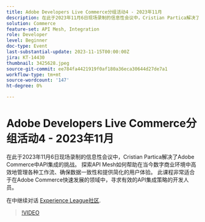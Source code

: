```yaml
---
title: Adobe Developers Live Commerce分组活动4 - 2023年11月
description: 在此于2023年11月6日现场录制的信息性会议中，Cristian Partica解决了Adobe Commerce中API集成的挑战。 探索API Mesh如何帮助在当今数字商业环境中高效地管理各种工作流、确保数据一致性和提供简化的用户体验。 此课程非常适合于在Adobe Commerce快速发展的领域中，寻求有效的API集成策略的开发人员。
solution: Commerce
feature-set: API Mesh, Integration
role: Developer
level: Beginner
doc-type: Event
last-substantial-update: 2023-11-15T00:00:00Z
jira: KT-14430
thumbnail: 3425628.jpeg
source-git-commit: ee784fa4421919f0af180a36eca30644d27de7a1
workflow-type: tm+mt
source-wordcount: '147'
ht-degree: 0%

---
```



# Adobe Developers Live Commerce分组活动4 - 2023年11月

在此于2023年11月6日现场录制的信息性会议中，Cristian Partica解决了Adobe Commerce中API集成的挑战。 探索API Mesh如何帮助在当今数字商业环境中高效地管理各种工作流、确保数据一致性和提供简化的用户体验。 此课程非常适合于在Adobe Commerce快速发展的领域中，寻求有效的API集成策略的开发人员。

在中继续对话 [Experience League社区](https://adobe.ly/3ttN8tz).

>[!VIDEO](https://video.tv.adobe.com/v/3425628/?learn=on)
